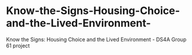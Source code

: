 # Know-the-Signs-Housing-Choice-and-the-Lived-Environment-
Know the Signs: Housing Choice and the Lived Environment - DS4A Group 61 project
